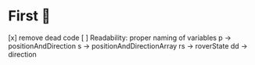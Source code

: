 # First 🍅
[x] remove dead code
[ ] Readability: proper naming of variables
    p -> positionAndDirection
    s -> positionAndDirectionArray
    rs -> roverState
    dd -> direction


